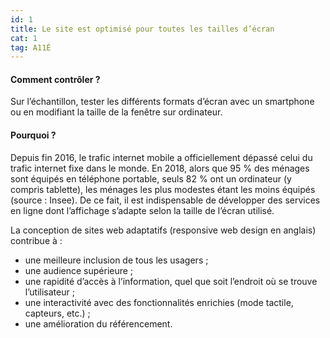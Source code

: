 ```yaml
---
id: 1
title: Le site est optimisé pour toutes les tailles d’écran
cat: 1
tag: A11É
---
```


#### Comment contrôler ?
Sur l’échantillon, tester les différents formats d’écran avec un smartphone ou en modifiant la taille de la fenêtre sur ordinateur.

#### Pourquoi ?
Depuis fin 2016, le trafic internet mobile a officiellement dépassé celui du trafic internet fixe dans le monde. En 2018, alors que 95 % des ménages sont équipés en téléphone portable, seuls 82 % ont un ordinateur (y compris tablette), les ménages les plus modestes étant les moins équipés (source : Insee). De ce fait, il est indispensable de développer des services en ligne dont l’affichage s’adapte selon la taille de l’écran utilisé.

La conception de sites web adaptatifs (responsive web design en anglais) contribue à :
* une meilleure inclusion de tous les usagers ;
* une audience supérieure ;
* une rapidité d’accès à l’information, quel que soit l’endroit où se trouve l’utilisateur ;
* une interactivité avec des fonctionnalités enrichies (mode tactile, capteurs, etc.) ;
* une amélioration du référencement.